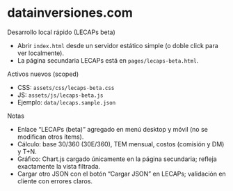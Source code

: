 # datainversiones.com

Desarrollo local rápido (LECAPs beta)
- Abrir `index.html` desde un servidor estático simple (o doble click para ver localmente).
- La página secundaria LECAPs está en `pages/lecaps-beta.html`.

Activos nuevos (scoped)
- CSS: `assets/css/lecaps-beta.css`
- JS: `assets/js/lecaps-beta.js`
- Ejemplo: `data/lecaps.sample.json`

Notas
- Enlace “LECAPs (beta)” agregado en menú desktop y móvil (no se modifican otros ítems).
- Cálculo: base 30/360 (30E/360), TEM mensual, costos (comisión y DM) y T+N.
- Gráfico: Chart.js cargado únicamente en la página secundaria; refleja exactamente la vista filtrada.
- Cargar otro JSON con el botón “Cargar JSON” en LECAPs; validación en cliente con errores claros.
